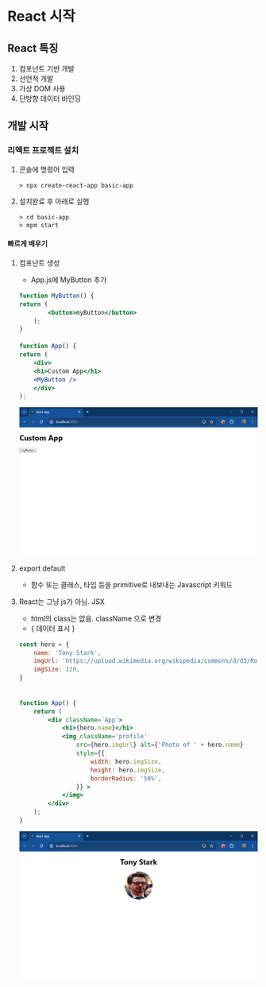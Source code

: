 # React 시작

## React 특징
1. 컴포넌트 기반 개발
2. 선언적 개발
3. 가상 DOM 사용
4. 단방향 데이터 바인딩

## 개발 시작

### 리액트 프로젝트 설치
1. 콘솔에 명령어 입력
	```shell
	> npx create-react-app basic-app
	```

2. 설치완료 후 아래로 실행
	```shell
	> cd basic-app
	> mpm start
	```

#### 빠르게 배우기
1. 컴포넌트 생성
	- App.js에 MyButton 추가

	```jsx
	function MyButton() {
	return (
			<button>myButton</button>
		);
	}

	function App() {
	return (
		<div>
		<h1>Custom App</h1>
		<MyButton />
		</div>
	);
	```
	
	<img src="https://raw.githubusercontent.com/hugoMGSung/works-need-it-web/main/images/web001.png" width="730">


2. export default
	- 함수 또는 클래스, 타입 등을 primitive로 내보내는 Javascript 키워드

3. React는 그냥 js가 아님. JSX
	- html의 class는 없음. className 으로 변경
	- { 데이터 표시 }

	```jsx
	const hero = {
  		name: 'Tony Stark',
  		imgUrl: 'https://upload.wikimedia.org/wikipedia/commons/d/d3/Robert_Downey%2C_Jr._2012.jpg',
  		imgSize: 120,
	}


	function App() {
  		return (
    		<div className='App'>
      			<h1>{hero.name}</h1>
      			<img className='profile'
           			src={hero.imgUrl} alt={'Photo of ' + hero.name}
           			style={{
            			width: hero.imgSize,
            			height: hero.imgSize,
            			borderRadius: '50%',
           			}} >
       			</img>
    		</div>
  		);
	}
	```

	<img src="https://raw.githubusercontent.com/hugoMGSung/works-need-it-web/main/images/web002.png" width="730">